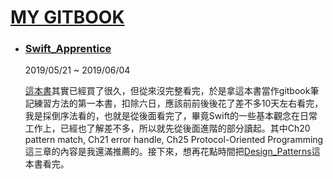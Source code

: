 # [MY GITBOOK](https://cheng-htaiwan.gitbook.io/htaiwan/)

- ### [Swift_Apprentice](https://app.gitbook.com/@cheng-htaiwan/s/htaiwan/swiftapprentice-bi-ji)

  2019/05/21 ~ 2019/06/04

  [這本書](https://store.raywenderlich.com/products/swift-apprentice)其實已經買了很久，但從來沒完整看完，於是拿這本書當作gitbook筆記練習方法的第一本書，扣除六日，應該前前後後花了差不多10天左右看完，我是採倒序法看的，也就是從後面看完了，畢竟Swift的一些基本觀念在日常工作上，已經也了解差不多，所以就先從後面進階的部分讀起。其中Ch20 pattern match, Ch21 error handle, Ch25 Protocol-Oriented Programming這三章的內容是我還滿推薦的。接下來，想再花點時間把[Design_Patterns](https://store.raywenderlich.com/products/design-patterns-by-tutorials)這本書看完。

